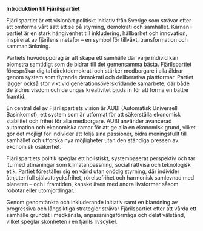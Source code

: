 **Introduktion till Fjärilspartiet**  

Fjärilspartiet är ett visionärt politiskt initiativ från Sverige som strävar efter att omforma vårt sätt att se på styrning, demokrati och samhället. Kärnan i partiet är en stark hängivenhet till inkludering, hållbarhet och innovation, inspirerat av fjärilens metafor – en symbol för tillväxt, transformation och sammanlänkning.  

Partiets huvuduppdrag är att skapa ett samhälle där varje individ kan blomstra samtidigt som de bidrar till det gemensamma bästa. Fjärilspartiet förespråkar digital direktdemokrati och stärker medborgare i alla åldrar genom system som flytande demokrati och deliberativa plattformar. Partiet lägger också stor vikt vid generationsöverskridande samarbete, där både de äldres visdom och de ungas kreativitet bjuds in för att forma en bättre framtid.  

En central del av Fjärilspartiets vision är AUBI (Automatisk Universell Basinkomst), ett system som är utformat för att säkerställa ekonomisk stabilitet och frihet för alla medborgare. AUBI använder avancerad automation och ekonomiska ramar för att ge alla en ekonomisk grund, vilket gör det möjligt för individer att följa sina passioner, bidra meningsfullt till samhället och utforska nya möjligheter utan den ständiga pressen av ekonomisk osäkerhet.  

Fjärilspartiets politik speglar ett holistiskt, systembaserat perspektiv och tar itu med utmaningar som klimatanpassning, social rättvisa och teknologisk etik. Partiet föreställer sig en värld utan onödig styrning, där individer åtnjuter full självuttrycksfrihet, rörelsefrihet och harmonisk samlevnad med planeten – och i framtiden, kanske även med andra livsformer såsom robotar eller utomjordingar.  

Genom genomtänkta och inkluderande initiativ samt en blandning av progressiva och långsiktiga strategier strävar Fjärilspartiet efter att vårda ett samhälle grundat i medkänsla, anpassningsförmåga och delat välstånd, vilket speglar skönheten i en fjärils livscykel.
